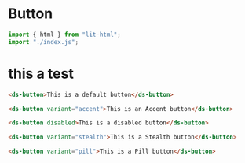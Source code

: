# Button

```js script
import { html } from "lit-html";
import "./index.js";
```

# this a test

```html preview-story
<ds-button>This is a default button</ds-button>
```

```html preview-story
<ds-button variant="accent">This is an Accent button</ds-button>
```

```html preview-story
<ds-button disabled>This is a disabled button</ds-button>
```

```html preview-story
<ds-button variant="stealth">This is a Stealth button</ds-button>
```

```html preview-story
<ds-button variant="pill">This is a Pill button</ds-button>
```

